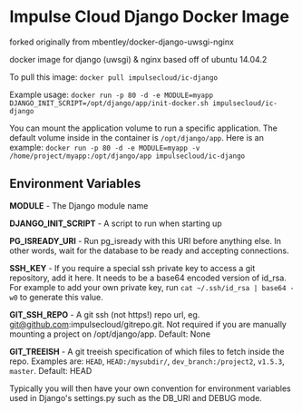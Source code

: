 Impulse Cloud Django Docker Image
==================

forked originally from mbentley/docker-django-uwsgi-nginx

docker image for django (uwsgi) & nginx
based off of ubuntu 14.04.2

To pull this image:
`docker pull impulsecloud/ic-django`

Example usage:
`docker run -p 80 -d -e MODULE=myapp DJANGO_INIT_SCRIPT=/opt/django/app/init-docker.sh impulsecloud/ic-django`

You can mount the application volume to run a specific application.  The default volume inside in the container is `/opt/django/app`.  Here is an example:
`docker run -p 80 -d -e MODULE=myapp -v /home/project/myapp:/opt/django/app impulsecloud/ic-django`

Environment Variables
---------------------

**MODULE** - The Django module name

**DJANGO_INIT_SCRIPT** - A script to run when starting up

**PG_ISREADY_URI** - Run pg_isready with this URI before anything else. In other words, wait for the database to be ready and accepting connections.

**SSH_KEY** - If you require a special ssh private key to access a git repository, add it here. It needs to be a base64 encoded version of id_rsa. For example to add your own private key, run `cat ~/.ssh/id_rsa | base64 -w0` to generate this value.

**GIT_SSH_REPO** - A git ssh (not https!) repo url, eg. git@github.com:impulsecloud/gitrepo.git. Not required if you are manually mounting a project on /opt/django/app. Default: None

**GIT_TREEISH** - A git treeish specification of which files to fetch inside the repo. Examples are: `HEAD`, `HEAD:/mysubdir/`, `dev_branch:/project2`, `v1.5.3`, `master`. Default: HEAD

Typically you will then have your own convention for environment variables used in Django's settings.py such as the DB_URI and DEBUG mode.
